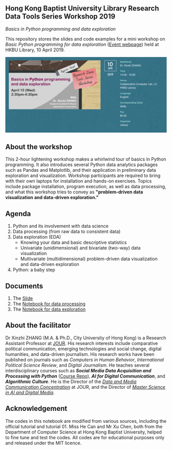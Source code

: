 ## Hong Kong Baptist University Library Research Data Tools Series Workshop 2019
*Basics in Python programming and data exploration*

This repository stores the slides and code examples for a mini workshop on *Basic Python programming for data exploration* ([Event webpage](https://sa.hkbu.edu.hk/ccl/event/CCL18190605)) held at HKBU Library, 10 April 2019.

![event poster](libcover.png)

## About the workshop
This 2-hour lightening workshop makes a whirlwind tour of basics in Python programming. It also introduces several Python data analytics packages such as Pandas and Matplotlib, and their application in preliminary data exploration and visualization. Workshop participants are required to bring with their own laptops for installation and hands-on exercises. Topics include package installation, program execution, as well as data processing, and what this workshop tries to convey as **"problem-driven data visualization and data-driven exploration."**

## Agenda ##
1. Python and its involvement with data science
2. Data processing (from raw data to consistent data)
3. Data exploration (EDA)
   - Knowing your data and basic descriptive statistics
   - Univariate (unidimensional) and bivariate (two-way) data visualization
   - Multivariate (multidimensional) problem-driven data visualization and data-driven exploration
4. Python: a baby step

## Documents
1. The [Slide](20190410_Library2019_slide.pptx)
2. The [Notebook for data processing](https://nbviewer.jupyter.org/github/xzzhang2/201904_HKBULib_Py/blob/master/20190410_HKBULib01_processing.ipynb)
3. The [Notebook for data exploration](https://nbviewer.jupyter.org/github/xzzhang2/201904_HKBULib_Py/blob/master/20190410_HKBULib02_dataexp.ipynb)

## About the facilitator
Dr Xinzhi ZHANG (M.A. & Ph.D., City University of Hong Kong) is a Research Assistant Professor at [JOUR](http://www.jour.hkbu.edu.hk/faculty-member/dr-xinzhi-zhang/). His research interests include comparative political communication, emerging technologies and social change, digital humanities, and data-driven journalism. His research works have been published on journals such as *Computers in Human Behavior*, *International Political Science Review*, and *Digital Journalism*. He teaches several interdisciplinary courses such as ***Social Media Data Acquisition and Processing with Python*** ([Course Repo](https://github.com/xzzhang2/201819A_cityu_com5507)), ***AI for Digital Communication***, and ***Algorithmic Culture***. He is the Director of the *[Data and Media Communication Concentration](http://bu-dmc.hkbu.edu.hk/)* at JOUR, and the Director of *[Master Science in AI and Digital Media](http://comd.hkbu.edu.hk/masters/en/aidm).*

## Acknowledgement  
The codes in this notebook are modified from various sources, including the official tutorial and tutorial 01. Miss He Can and Mr Xu Chen, both from the Department of Computer Science at Hong Kong Baptist University, helped to fine tune and test the codes. All codes are for educational purposes only and released under the MIT licence.
